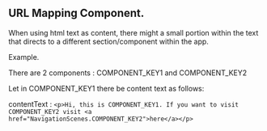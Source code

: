 ## URL Mapping Component.

When using html text as content, there might a small portion within the text that directs to a different section/component within the app.

Example.

There are 2 components : COMPONENT_KEY1 and COMPONENT_KEY2

Let in COMPONENT_KEY1 there be content text as follows:

contentText : `<p>Hi, this is COMPONENT_KEY1. If you want to visit COMPONENT_KEY2 visit <a href="NavigationScenes.COMPONENT_KEY2">here</a></p>`